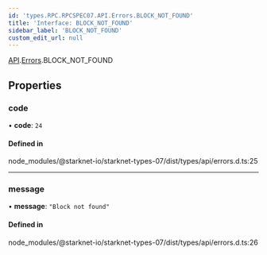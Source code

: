 ```yaml
---
id: 'types.RPC.RPCSPEC07.API.Errors.BLOCK_NOT_FOUND'
title: 'Interface: BLOCK_NOT_FOUND'
sidebar_label: 'BLOCK_NOT_FOUND'
custom_edit_url: null
---
```


[API](../namespaces/types.RPC.RPCSPEC07.API.md).[Errors](../namespaces/types.RPC.RPCSPEC07.API.Errors.md).BLOCK_NOT_FOUND

## Properties

### code

• **code**: `24`

#### Defined in

node_modules/@starknet-io/starknet-types-07/dist/types/api/errors.d.ts:25

---

### message

• **message**: `"Block not found"`

#### Defined in

node_modules/@starknet-io/starknet-types-07/dist/types/api/errors.d.ts:26
